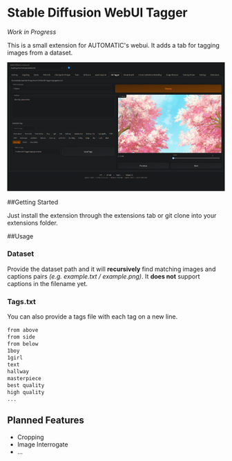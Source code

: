 # Stable Diffusion WebUI Tagger

*Work in Progress*

This is a small extension for AUTOMATIC's webui. It adds a tab for tagging images from a dataset.

![Screenshot of user interface](screenshot.png)

##Getting Started

Just install the extension through the extensions tab or git clone into your extensions folder.

##Usage

### Dataset

Provide the dataset path and it will **recursively** find matching images and captions pairs *(e.g. example.txt / example.png)*. 
It **does not** support captions in the filename yet.

### Tags.txt

You can also provide a tags file with each tag on a new line.

```
from above
from side
from below
1boy
1girl
text
hallway
masterpiece
best quality
high quality
...
```

## Planned Features

- Cropping
- Image Interrogate
- ...